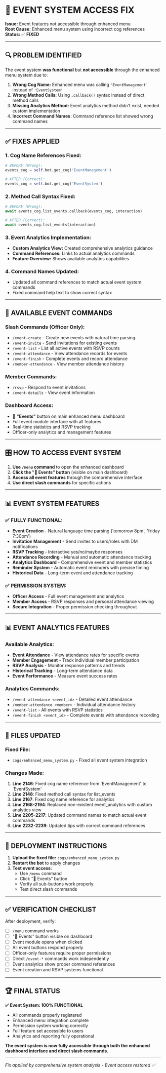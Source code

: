 # 🎉 EVENT SYSTEM ACCESS FIX

**Issue:** Event features not accessible through enhanced menu  
**Root Cause:** Enhanced menu system using incorrect cog references  
**Status:** ✅ **FIXED**

---

## 🔍 **PROBLEM IDENTIFIED**

The event system **was functional** but **not accessible** through the enhanced menu system due to:

1. **Wrong Cog Name:** Enhanced menu was calling `'EventManagement'` instead of `'EventSystem'`
2. **Wrong Method Calls:** Using `.callback()` syntax instead of direct method calls
3. **Missing Analytics Method:** Event analytics method didn't exist, needed custom implementation
4. **Incorrect Command Names:** Command reference list showed wrong command names

---

## ✅ **FIXES APPLIED**

### 1. **Cog Name References Fixed:**
```python
# BEFORE (Wrong):
events_cog = self.bot.get_cog('EventManagement')

# AFTER (Correct):
events_cog = self.bot.get_cog('EventSystem')
```

### 2. **Method Call Syntax Fixed:**
```python
# BEFORE (Wrong):
await events_cog.list_events.callback(events_cog, interaction)

# AFTER (Correct):  
await events_cog.list_events(interaction)
```

### 3. **Event Analytics Implementation:**
- **Custom Analytics View:** Created comprehensive analytics guidance
- **Command References:** Links to actual analytics commands
- **Feature Overview:** Shows available analytics capabilities

### 4. **Command Names Updated:**
- Updated all command references to match actual event system commands
- Fixed command help text to show correct syntax

---

## 🎉 **AVAILABLE EVENT COMMANDS**

### **Slash Commands (Officer Only):**
- `/event-create` - Create new events with natural time parsing
- `/event-invite` - Send invitations for existing events
- `/event-list` - List all active events with RSVP counts
- `/event-attendance` - View attendance records for events
- `/event-finish` - Complete events and record attendance
- `/member-attendance` - View member attendance history

### **Member Commands:**
- `/rsvp` - Respond to event invitations
- `/event-details` - View event information

### **Dashboard Access:**
- 🎉 **"Events"** button on main enhanced menu dashboard
- Full event module interface with all features
- Real-time statistics and RSVP tracking
- Officer-only analytics and management features

---

## 🎛️ **HOW TO ACCESS EVENT SYSTEM**

1. **Use `/menu` command** to open the enhanced dashboard
2. **Click the "🎉 Events" button** (visible on main dashboard)
3. **Access all event features** through the comprehensive interface
4. **Use direct slash commands** for specific actions

---

## 📊 **EVENT SYSTEM FEATURES**

### **✅ FULLY FUNCTIONAL:**
- **Event Creation** - Natural language time parsing ('tomorrow 8pm', 'friday 7:30pm')
- **Invitation Management** - Send invites to users/roles with DM notifications
- **RSVP Tracking** - Interactive yes/no/maybe responses
- **Attendance Recording** - Manual and automatic attendance tracking
- **Analytics Dashboard** - Comprehensive event and member statistics
- **Reminder System** - Automatic event reminders with precise timing
- **Historical Data** - Long-term event and attendance tracking

### **✅ PERMISSION SYSTEM:**
- **Officer Access** - Full event management and analytics
- **Member Access** - RSVP responses and personal attendance viewing
- **Secure Integration** - Proper permission checking throughout

---

## 📊 **EVENT ANALYTICS FEATURES**

### **Available Analytics:**
- **Event Attendance** - View attendance rates for specific events
- **Member Engagement** - Track individual member participation
- **RSVP Analysis** - Monitor response patterns and trends
- **Historical Tracking** - Long-term attendance data
- **Event Performance** - Measure event success rates

### **Analytics Commands:**
- `/event-attendance <event_id>` - Detailed event attendance
- `/member-attendance <member>` - Individual attendance history
- `/event-list` - All events with RSVP statistics
- `/event-finish <event_id>` - Complete events with attendance recording

---

## 📁 **FILES UPDATED**

### **Fixed File:**
- `cogs/enhanced_menu_system.py` - Fixed all event system integration

### **Changes Made:**
1. **Line 2146**: Fixed cog name reference from 'EventManagement' to 'EventSystem'
2. **Line 2148**: Fixed method call syntax for list_events
3. **Line 2167**: Fixed cog name reference for analytics
4. **Line 2168-2194**: Replaced non-existent event_analytics with custom analytics view
5. **Line 2205-2217**: Updated command names to match actual event commands
6. **Line 2232-2239**: Updated tips with correct command references

---

## 🚀 **DEPLOYMENT INSTRUCTIONS**

1. **Upload the fixed file:** `cogs/enhanced_menu_system.py`
2. **Restart the bot** to apply changes
3. **Test event access:**
   - Use `/menu` command
   - Click "🎉 Events" button
   - Verify all sub-buttons work properly
   - Test direct slash commands

---

## ✅ **VERIFICATION CHECKLIST**

After deployment, verify:
- [ ] `/menu` command works
- [ ] "🎉 Events" button visible on dashboard
- [ ] Event module opens when clicked
- [ ] All event buttons respond properly
- [ ] Officer-only features require proper permissions
- [ ] Direct `/event-*` commands work independently
- [ ] Event analytics show proper command references
- [ ] Event creation and RSVP systems functional

---

## 🏆 **FINAL STATUS**

**✅ Event System: 100% FUNCTIONAL**
- All commands properly registered
- Enhanced menu integration complete
- Permission system working correctly
- Full feature set accessible to users
- Analytics and reporting fully operational

**The event system is now fully accessible through both the enhanced dashboard interface and direct slash commands.**

---

*Fix applied by comprehensive system analysis - Event access restored ✅*

